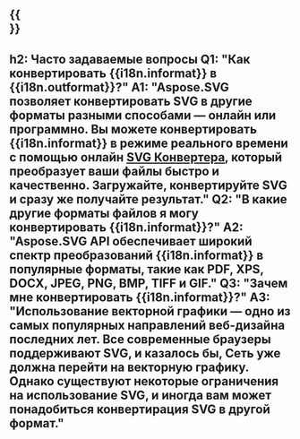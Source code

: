 ﻿---
translation: true
deploy: false
---

{{<section faq>}}
---
h2: Часто задаваемые вопросы
Q1: "Как конвертировать {{i18n.informat}} в {{i18n.outformat}}?"
A1: "Aspose.SVG позволяет конвертировать SVG в другие форматы разными способами — онлайн или программно. Вы можете конвертировать {{i18n.informat}} в режиме реального времени с помощью онлайн [SVG Конвертера](https://products.aspose.app/svg/conversion/svg), который преобразует ваши файлы быстро и качественно. Загружайте, конвертируйте SVG и сразу же получайте результат."
Q2: "В какие другие форматы файлов я могу конвертировать {{i18n.informat}}?"
A2: "Aspose.SVG API обеспечивает широкий спектр преобразований {{i18n.informat}} в популярные форматы, такие как PDF, XPS, DOCX, JPEG, PNG, BMP, TIFF и GIF."
Q3: "Зачем мне конвертировать {{i18n.informat}}?"
A3: "Использование векторной графики — одно из самых популярных направлений веб-дизайна последних лет. Все современные браузеры поддерживают SVG, и казалось бы, Сеть уже должна перейти на векторную графику. Однако существуют некоторые ограничения на использование SVG, и иногда вам может понадобиться конвертирация SVG в другой формат."
---


